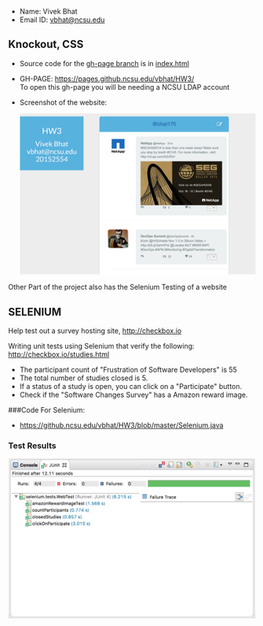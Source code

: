 
* Name:  Vivek Bhat
* Email ID: vbhat@ncsu.edu

## Knockout, CSS

* Source code for the [gh-page branch](https://github.ncsu.edu/vbhat/HW3/tree/gh-pages) is in [index.html](https://github.ncsu.edu/vbhat/HW3/blob/gh-pages/index.html)

* GH-PAGE: https://pages.github.ncsu.edu/vbhat/HW3/  
  To open this gh-page you will be needing a NCSU LDAP account

* Screenshot of the website:

  ![TWITTER](https://github.com/VivekBhat/MockTwitter/blob/master/Resources/Screen%20Shot.png)


Other Part of the project also has the Selenium Testing of a website

## SELENIUM

Help test out a survey hosting site, http://checkbox.io

Writing unit tests using Selenium that verify the following:
http://checkbox.io/studies.html

* The participant count of "Frustration of Software Developers" is 55
* The total number of studies closed is 5.
* If a status of a study is open, you can click on a "Participate" button.
* Check if the "Software Changes Survey" has a Amazon reward image.

###Code For Selenium: 

* https://github.ncsu.edu/vbhat/HW3/blob/master/Selenium.java

### Test Results

![test_result](https://github.com/VivekBhat/MockTwitter/blob/master/Resources/TestResult.png)
